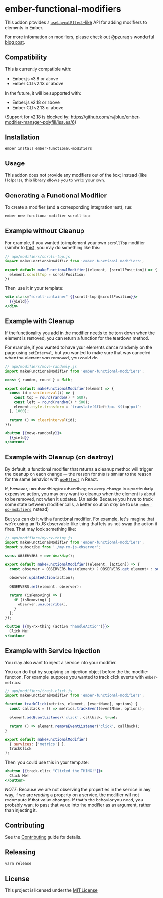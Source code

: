 ember-functional-modifiers
==============================================================================

This addon provides a [`useLayoutEffect`-like](https://reactjs.org/docs/hooks-reference.html#useeffect) API for adding modifiers to elements in Ember.

For more information on modifiers, please check out @pzuraq's wonderful [blog post](https://www.pzuraq.com/coming-soon-in-ember-octane-part-4-modifiers/).

Compatibility
------------------------------------------------------------------------------

This is currently compatible with:

* Ember.js v3.8 or above
* Ember CLI v2.13 or above

In the future, it will be supported with:

* Ember.js v2.18 or above
* Ember CLI v2.13 or above

(Support for v2.18 is blocked by: https://github.com/rwjblue/ember-modifier-manager-polyfill/issues/6)


Installation
------------------------------------------------------------------------------

```
ember install ember-functional-modifiers
```

Usage
------------------------------------------------------------------------------

This addon does not provide any modifiers out of the box; instead (like Helpers), this library allows you to write your own.

## Generating a Functional Modifier

To create a modifier (and a corresponding integration test), run:

```
ember new functiona-modifier scroll-top
```

## Example without Cleanup

For example, if you wanted to implement your own `scrollTop` modifier (similar to [this](https://github.com/emberjs/ember-render-modifiers#example-scrolling-an-element-to-a-position)), you may do something like this:

```js
// app/modifiers/scroll-top.js
import makeFunctionalModifier from 'ember-functional-modifiers';

export default makeFunctionalModifier((element, [scrollPosition]) => {
  element.scrollTop = scrollPosition;
})
```

Then, use it in your template:

```hbs
<div class="scroll-container" {{scroll-top @scrollPosition}}>
  {{yield}}
</div>
```

## Example with Cleanup

If the functionality you add in the modifier needs to be torn down when the element is removed, you can return a function for the teardown method.

For example, if you wanted to have your elements dance randomly on the page using `setInterval`, but you wanted to make sure that was canceled when the element was removed, you could do:

```js
// app/modifiers/move-randomly.js
import makeFunctionalModifier from 'ember-functional-modifiers';

const { random, round } = Math;

export default makeFunctionalModifier(element => {
  const id = setInterval(() => {
    const top = round(random() * 500);
    const left = round(random() * 500);
    element.style.transform = `translate(${left}px, ${top}px)`;
  }, 1000);

  return () => clearInterval(id);
});

```

```hbs
<button {{move-randomly}}>
  {{yield}}
</button>
```

## Example with Cleanup (on destroy)

By default, a functional modifier that returns a cleanup method will trigger the cleanup on each change — the reason for this is similar to the reason for the same behavior with [`useEffect`](https://reactjs.org/docs/hooks-effect.html#explanation-why-effects-run-on-each-update) in React.

If, however, unsubscribing/resubscribing on every change is a particularly expensive action, you may only want to cleanup when the element is about to be removed, not when it updates. (An aside: Because you have to track some state between modifier calls, a better solution _may_ be to use [`ember-oo-modifiers`](https://github.com/sukima/ember-oo-modifiers) instead).

But you can do it with a functional modifier. For example, let's imagine that we're using an RxJS observable-like thing that lets us hot-swap the action it fires. That may look something like:

```js
// app/modifiers/my-rx-thing.js
import makeFunctionalModifier from 'ember-functional-modifiers';
import subscribe from './my-rx-js-observer';

const OBSERVERS = new WeakMap();

export default makeFunctionalModifier((element, [action]) => {
  const observer = OBSERVERS.has(element) ? OBSERVERS.get(element) : subscribe(element);

  observer.updateAction(action);

  OBSERVERS.set(element, observer);

  return (isRemoving) => {
    if (isRemoving) {
      observer.unsubscribe();
    }
  };
});
```

```hbs
<button {{my-rx-thing (action "handleAction")}}>
  Click Me!
</button>
```

## Example with Service Injection

You may also want to inject a service into your modifier.

You can do that by supplying an injection object before the the modifier function. For example, suppose you wanted to track click events with `ember-metrics`:

```js
// app/modifiers/track-click.js
import makeFunctionalModifier from 'ember-functional-modifiers';

function trackClick(metrics, element, [eventName], options) {
  const callback = () => metrics.trackEvent(eventName, options);

  element.addEventListener('click', callback, true);

  return () => element.removeEventListener('click', callback);
}

export default makeFunctionalModifier(
  { services: ['metrics'] },
  trackClick
);
```

Then, you could use this in your template:

```hbs
<button {{track-click "Clicked the THING!"}}>
  Click Me!
</button>
```

*NOTE*: Because we are not observing the properties in the service in any way, if we are _reading_ a property on a service, the modifier will not recompute if that value changes. If that's the behavior you need, you probably want to pass that value into the modifier as an argument, rather than injecting it.

Contributing
------------------------------------------------------------------------------

See the [Contributing](CONTRIBUTING.md) guide for details.

Releasing
------------------------------------------------------------------------------

```sh
yarn release
```


License
------------------------------------------------------------------------------

This project is licensed under the [MIT License](LICENSE.md).
